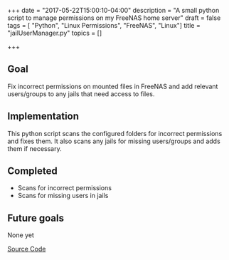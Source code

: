 +++
date = "2017-05-22T15:00:10-04:00"
description = "A small python script to manage permissions on my FreeNAS home server"
draft = false
tags = [ "Python", "Linux Permissions", "FreeNAS", "Linux"]
title = "jailUserManager.py"
topics = []

+++

## Goal
Fix incorrect permissions on mounted files in FreeNAS and add relevant users/groups to any jails that need access to files.

## Implementation
This python script scans the configured folders for incorrect permissions and fixes them. It also scans any jails for missing users/groups and adds them if necessary.

## Completed
 - Scans for incorrect permissions
 - Scans for missing users in jails

## Future goals

None yet

[Source Code](https://gist.github.com/cyberpirate/a5fd937f07229648e9262fa497ef10bb)